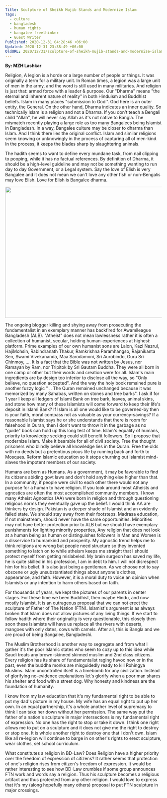 ```yaml
---
Title: Sculpture of Sheikh Mujib Stands and Modernize Islam
Tags:
  - culture
  - bangladesh
  - human rights
  - bangalee freethinker
  - Guest Writer
Published: 2020-12-31 04:28:46 +06:00
Updated: 2020-12-31 23:38:49 +06:00
OldURL: 2020/12/31/sculpture-of-sheikh-mujib-stands-and-modernize-islam/
---
```


<strong>By: MZH Lashkar</strong> 

Religion, A legion is a horde or a large number of people or things. It was originally a term for a military unit. In Roman times, a legion was a large unit of men in the army, and the word is still used in many militaries. And religion is just that: armed force with a leader & purpose. Our "Dharma" means "the eternal and inherent nature of reality" in both Hinduism and Buddhist beliefs. Islam in many places "submission to God''. God here is an outer entity, the General. On the other hand, Dharma indicates an inner quality. So technically Islam is a religion and not a Dharma. If you don't teach a Bengali child "Allah", he will never say Allah as it's not native to Bangla. The mismatch recently playing a large role as too many Bangalees being Islamist in Bangladesh. In a way, Bangalee culture may be closer to dharma than Islam. And I think there lies the original conflict. Islam and similar religions seem knowing or unknowingly in the process of capturing all of men-kind. In the process, it keeps the blades sharp by slaughtering animals.
 
The hadith seems to want to define every mundane task, from nail clipping to pooping, while it has no factual references. By definition of Dharma, it should be a high-level guideline and may not be something wanting to run day to day Government, or a Legal system. Say the love of Elish is very Bangalee and it does not mean we can't love any other fish or non-Bengalis may love Elish. Love for Elish is Bangalee dharma.

<a href="https://enblog.muktomona.com/2020/12/31/sculpture-of-sheikh-mujib-stands-and-modernize-islam/faith_prison_jpeg-scrubed/" rel="attachment wp-att-28014"><img src="/wp-content/uploads/2020/12/Faith_Prison_JPEG-scrubed.jpg" alt="" width="988" height="422" class="aligncenter size-full wp-image-28014" /></a> 

The ongoing blogger killing and shying away from prosecuting the fundamentalist in an exemplary manner has backfired for Awamileague Bangladesh (ALB). "Atheist" does not mean lawlessness rather it is often a collection of humanist, secular, holding human-experiences at highest: platform. Prime examples of our own humanist sons are Lalon, Kazi Nazrul, HajiMohsin, Rabindranath Thakur, Ramkrishna Paramhangso, Rajanikanta Sen, Swami Vivekananda, Maa Sarodamoni, Sri Aurobindo, Guru Sri Chinmoy, …. It Is a fact that the Bible was not written by Jesus, nor Ramayan by Ram, nor Tripitok by Sri Gautam Buddha. They were all born in one camp or other but their words and creation were for all. Islam's main ingredients are by design too inferior to disclose all the way, so "Only believe, no question accepted". And the way the holy book remained pure is another fuzzy logic " .. The Quran remained unchanged because it was memorized by many Sahabas, written on stones and tree barks". I ask if for 1 year I keep all ledgers of Islami Bank on tree bark, leaves, animal skins, and stone how many of these Islamists will come forward to keep their life's deposit in Islami Bank? If Islam is all one would like to be governed-by then is your faith, moral compass not as valuable as your currency-savings? If a reasonable Islamist says he or she understands that there is room for falsehood in Quran, then I don't want to throw it in the garbage as no "guide" book can hold up this long test of time. Islam's equality of humans, priority to knowledge seeking could still benefit followers. So I propose that modernize Islam. Make it bearable for all of civil society. Free the thought prisoners who blindly believe all knowledge lies in the Quran. Free the olds with no deeds but a pretentious pious life by running back and forth to Mosques. Reform Islamic education so it stops churning out Islamist mind-slaves the impotent members of our society.
 
Humans are born as Humans. As a government, it may be favorable to find its citizens abiding govt laws and don't hold anything else higher than that. In a community, if people were civil to each other there would not any purpose for a human to have religion. If you look around most Atheists and agnostics are often the most accomplished community members. I know many Atheist Agnostics (AA) were born in religion and through questioning religious norms they eventually gave up the belief. I would think AA are thinkers by design. Pakistan is a deeper shade of Islamist and an evidently failed state. We should stay away from their footsteps. Madrasa education, if not mainstream, should never have the same opportunities. Minorities may not have better protection prior to ALB but we should have exemplary punishments for lighting minority properties, Any religion that does not look at a human being as human or distinguishes followers in Man and Women is a disservice to humankind and prosperity. My agnostic trend helps me to think religions are wrong but people need structure so they invented something to latch on to while atheism keeps me straight that I should protect myself from getting mislabeled. My brain surgeon has saved my life, he is quite skilled in his profession, I am in debt to him. I will not disrespect him for his belief. It is also just being a gentleman. As we choose not to say obscene or ugly unsubstantiated things about anyone's clothes, appearance, and faith. However, it is a moral duty to voice an opinion when Islamists or any intention to harm others based on faith. 

For thousands of years, we kept the pictures of our parents in center stages. For these time we been Buddhist, then maybe Hindu, and now mostly Islamist. It is an outrageous proposal that we can not erect the sculpture of Father of The Nation (FTN). Islamist's argument is as always broken that Islam does not allow pictures of any living things. If we start to follow hadith where their originality is very questionable, this closely then soon these Islamists will have us replace all the rivers with deserts, mangoes with only dates, cows with camels. After all, this is Bangla and we are proud of being Bangalee, Bangladeshi. 

The Muslim Brotherhood is another way to segregate and from what I gather it's the poor Islamic states who seem to cozy up to this idea while Saudi treats any brown-skinned skinned muslim and 2nd class citizens. Every religion has its share of fundamentalist raging havoc now or in the past, even the buddha monks are misguidedly ready to kill Rohingya Muslims. Islam uncontrolled itself is a timebomb for any civilization. Instead of glorifying no-evidence explanations let's glorify when a poor man shares his shelter and food with a street dog. Why honesty and kindness are the foundation of humanity.
 
I know from my law education that it's my fundamental right to be able to put my dad's picture in my house. My wife has an equal right to put up her own. In an equal partnership, it's a whole another level of supremacy to think I can take her down without her permission. The same way put the father of a nation's sculpture in major intersections is my fundamental right of expression. No one has the right to stop or take it down. I think one right allows me to put on a sculpture and it does not give me the right to destroy or stop one. It is whole another right to destroy one that I don't own. Islam like all re-legion will continue to barge in on other's rights to erect sculpture, wear clothes, set school curriculum.
 
What constitutes a religion in BD-Law? Does Religion have a higher priority over the freedom of expression of citizens? It rather seems that protection of one's religion rises from citizen's freedom of expression. It would be rather interesting to see how BD-Law crumbles if some group announces FTN work and words say a religion. Thus his sculpture becomes a religious artifact and thus protected from any other religion. I would love to express that it's my (along hopefully many others) proposal to put FTN sculpture in major crossings.

